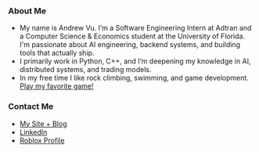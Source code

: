 ### About Me
- My name is Andrew Vu. I’m a Software Engineering Intern at Adtran and a Computer Science & Economics student at the University of Florida. I'm passionate about AI engineering, backend systems, and building tools that actually ship.
- I primarily work in Python, C++, and I’m deepening my knowledge in AI, distributed systems, and trading models.
- In my free time I like rock climbing, swimming, and game development. [Play my favorite game!](https://www.roblox.com/games/9264596435/Idle-Heroes-Simulator)

### Contact Me
- [My Site + Blog](https://adv-andrew.github.io/andrewvu.io/)
- [LinkedIn](https://www.linkedin.com/in/adv-andrew-d-vu/)
- [Roblox Profile](https://www.roblox.com/users/96753261/profile)

